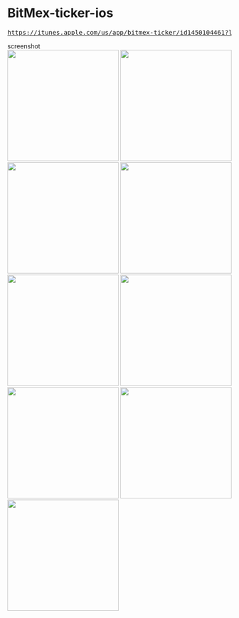 # BitMex-ticker-ios

<pre><a href="https://itunes.apple.com/us/app/bitmex-ticker/id1450104461?l=ko&ls=1&mt=8">https://itunes.apple.com/us/app/bitmex-ticker/id1450104461?l=ko&ls=1&mt=8</a></pre>

screenshot
<br>
<img src='https://github.com/iveinvalue/BitMex-ticker-ios/blob/master/resource/screenshot/old/0.jpg' width='250px'/>
<img src='https://github.com/iveinvalue/BitMex-ticker-ios/blob/master/resource/screenshot/old/1.jpg' width='250px'/>
<img src='https://github.com/iveinvalue/BitMex-ticker-ios/blob/master/resource/screenshot/old/2.jpg' width='250px'/>
<img src='https://github.com/iveinvalue/BitMex-ticker-ios/blob/master/resource/screenshot/old/3.jpg' width='250px'/>
<img src='https://github.com/iveinvalue/BitMex-ticker-ios/blob/master/resource/screenshot/old/4.jpg' width='250px'/>
<img src='https://github.com/iveinvalue/BitMex-ticker-ios/blob/master/resource/screenshot/plus/_1.png' width='250px'/>
<img src='https://github.com/iveinvalue/BitMex-ticker-ios/blob/master/resource/screenshot/plus/_2.png' width='250px'/>
<img src='https://github.com/iveinvalue/BitMex-ticker-ios/blob/master/resource/screenshot/plus/_3.png' width='250px'/>
<img src='https://github.com/iveinvalue/BitMex-ticker-ios/blob/master/resource/screenshot/plus/_4.png' width='250px'/>
